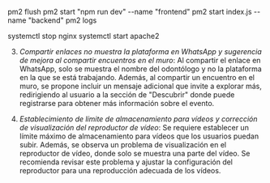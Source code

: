 pm2 flush
pm2 start "npm run dev" --name "frontend"
pm2 start index.js --name "backend"
pm2 logs

systemctl stop nginx
systemctl start apache2

3. *Compartir enlaces no muestra la plataforma en WhatsApp y sugerencia de mejora al compartir encuentros en el muro*: Al compartir el enlace en WhatsApp, solo se muestra el nombre del odontólogo y no la plataforma en la que se está trabajando. Además, al compartir un encuentro en el muro, se propone incluir un mensaje adicional que invite a explorar más, redirigiendo al usuario a la sección de "Descubrir" donde puede registrarse para obtener más información sobre el evento.

6. *Establecimiento de límite de almacenamiento para vídeos y corrección de visualización del reproductor de vídeo*: Se requiere establecer un límite máximo de almacenamiento para vídeos que los usuarios puedan subir. Además, se observa un problema de visualización en el reproductor de vídeo, donde solo se muestra una parte del vídeo. Se recomienda revisar este problema y ajustar la configuración del reproductor para una reproducción adecuada de los vídeos.
